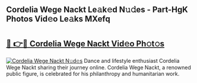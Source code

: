 ## Cordelia Wege Nackt Le𝚊k𝚎d N𝚞𝚍es - Part-HgK Photos Vid𝚎o Le𝚊ks MXefq

# <h2><a href="http://fb9pssi.evod.top/?m=Cordelia+Wege+Nackt">🔗 👉🔴 Cordelia Wege Nackt Vid𝚎o Ph𝚘t𝚘s</a></h2>

[![Cordelia Wege Nackt N𝚞d𝚎s](https://i.imgur.com/8V9OHl7.gif)](http://fb9pssi.evod.top/?m=Cordelia+Wege+Nackt)
Dance and lifestyle enthusiast Cordelia Wege Nackt sharing their journey online. Cordelia Wege Nackt, a renowned public figure, is celebrated for his philanthropy and humanitarian work. 
